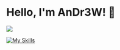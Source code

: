 # Hello, I'm AnDr3W! 👋
![](https://komarev.com/ghpvc/?username=andr3w141&style=for-the-badge)

[![My Skills](https://skillicons.dev/icons?i=lua,cs,html,css,js,vue)]()
